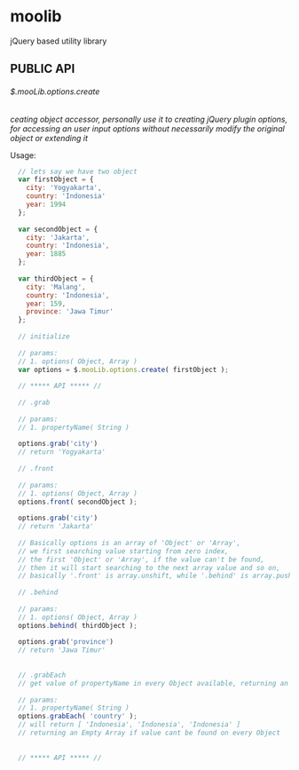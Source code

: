 # moolib
jQuery based utility library

## PUBLIC API

###### $.mooLib.options.create

*ceating object accessor, personally use it to creating jQuery plugin options, for accessing an user input options without necessarily modify the original object or extending it*

Usage:

```javascript
  // lets say we have two object
  var firstObject = {
    city: 'Yogyakarta',
    country: 'Indonesia'
    year: 1994
  };
  
  var secondObject = {
    city: 'Jakarta',
    country: 'Indonesia',
    year: 1885
  };
  
  var thirdObject = {
    city: 'Malang',
    country: 'Indonesia',
    year: 159,
    province: 'Jawa Timur'
  };
  
  // initialize
  
  // params:
  // 1. options( Object, Array )
  var options = $.mooLib.options.create( firstObject );
  
  // ***** API ***** //
  
  // .grab
  
  // params:
  // 1. propertyName( String )
  
  options.grab('city') 
  // return 'Yogyakarta'
  
  // .front
  
  // params:
  // 1. options( Object, Array )
  options.front( secondObject );
  
  options.grab('city')
  // return 'Jakarta'
  
  // Basically options is an array of 'Object' or 'Array', 
  // we first searching value starting from zero index, 
  // the first 'Object' or 'Array', if the value can't be found, 
  // then it will start searching to the next array value and so on, 
  // basically '.front' is array.unshift, while '.behind' is array.push 
  
  // .behind
  
  // params:
  // 1. options( Object, Array )
  options.behind( thirdObject );
  
  options.grab('province')
  // return 'Jawa Timur'
  
  
  // .grabEach
  // get value of propertyName in every Object available, returning an Array
  
  // params:
  // 1. propertyName( String )
  options.grabEach( 'country' );
  // will return [ 'Indonesia', 'Indonesia', 'Indonesia' ]
  // returning an Empty Array if value cant be found on every Object
  
  
  // ***** API ***** //
```


